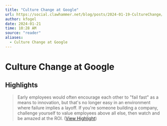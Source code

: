 ```yaml
---
title: "Culture Change at Google"
url: https://social.clawhammer.net/blog/posts/2024-01-19-CultureChange/
author: kfogel
date: 2024-01-21
time: 10:28 AM
source: "reader"
aliases:
  - Culture Change at Google
---
```

# Culture Change at Google

## Highlights
> Early employees would often encourage each other to "fail fast" as a means to innovation, but that's no longer easy in an environment where failure implies a layoff. If you're someone building a company, challenge yourself to value employees above all else, then watch and be amazed at the ROI. ([View Highlight](https://read.readwise.io/read/01hmghgrtjzxb5wbjqr95rhhr3))

